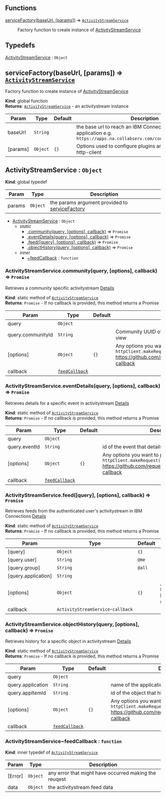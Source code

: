 ## Functions

<dl>
<dt><a href="#serviceFactory">serviceFactory(baseUrl, [params])</a> ⇒ <code><a href="#ActivityStreamService">ActivityStreamService</a></code></dt>
<dd><p>Factory function to create instance of <a href="#ActivityStreamService">ActivityStreamService</a></p>
</dd>
</dl>

## Typedefs

<dl>
<dt><a href="#ActivityStreamService">ActivityStreamService</a> : <code>Object</code></dt>
<dd></dd>
</dl>

<a name="serviceFactory"></a>

## serviceFactory(baseUrl, [params]) ⇒ [<code>ActivityStreamService</code>](#ActivityStreamService)
Factory function to create instance of [ActivityStreamService](#ActivityStreamService)

**Kind**: global function  
**Returns**: [<code>ActivityStreamService</code>](#ActivityStreamService) - an activitystream instance  

| Param | Type | Default | Description |
| --- | --- | --- | --- |
| baseUrl | <code>String</code> |  | the base url to reach an IBM Connections OpenSocial application                                   e.g. `https://apps.na.collabserv.com/connections/opensocial/` |
| [params] | <code>Object</code> | <code>{}</code> | Options used to configure plugins and create the oniyi-http-client |

<a name="ActivityStreamService"></a>

## ActivityStreamService : <code>Object</code>
**Kind**: global typedef  

| Param | Type | Description |
| --- | --- | --- |
| params | <code>Object</code> | the params argument provided to [serviceFactory](#serviceFactory) |


* [ActivityStreamService](#ActivityStreamService) : <code>Object</code>
    * _static_
        * [.community(query, [options], callback)](#ActivityStreamService.community) ⇒ <code>Promise</code>
        * [.eventDetails(query, [options], callback)](#ActivityStreamService.eventDetails) ⇒ <code>Promise</code>
        * [.feed([query], [options], callback)](#ActivityStreamService.feed) ⇒ <code>Promise</code>
        * [.objectHistory(query, [options], callback)](#ActivityStreamService.objectHistory) ⇒ <code>Promise</code>
    * _inner_
        * [~feedCallback](#ActivityStreamService..feedCallback) : <code>function</code>

<a name="ActivityStreamService.community"></a>

### ActivityStreamService.community(query, [options], callback) ⇒ <code>Promise</code>
Retrieves a community specific activitystream
[Details](https://www-10.lotus.com/ldd/lcwiki.nsf/xpAPIViewer.xsp?lookupName=IBM+Connections+5.5+API+Documentation#action=openDocument&res_title=Community_specific_feeds_ic55&content=apicontent)

**Kind**: static method of [<code>ActivityStreamService</code>](#ActivityStreamService)  
**Returns**: <code>Promise</code> - If no callback is provided, this method returns a Promise  

| Param | Type | Default | Description |
| --- | --- | --- | --- |
| query | <code>Object</code> |  |  |
| query.communityId | <code>String</code> |  | Community UUID of the community feed you wish to view |
| [options] | <code>Object</code> | <code>{}</code> | Any options you want to pass to `httpClient.makeRequest()`                                                      https://github.com/request/request#requestoptions-callback |
| callback | [<code>feedCallback</code>](#ActivityStreamService..feedCallback) |  |  |

<a name="ActivityStreamService.eventDetails"></a>

### ActivityStreamService.eventDetails(query, [options], callback) ⇒ <code>Promise</code>
Retrieves details for a specific event in activitystream
[Details](https://www-10.lotus.com/ldd/lcwiki.nsf/xpAPIViewer.xsp?lookupName=IBM+Connections+5.5+API+Documentation#action=openDocument&res_title=General_IBM_Connections_feed_retrieval_ic55&content=apicontent)

**Kind**: static method of [<code>ActivityStreamService</code>](#ActivityStreamService)  
**Returns**: <code>Promise</code> - If no callback is provided, this method returns a Promise  

| Param | Type | Default | Description |
| --- | --- | --- | --- |
| query | <code>Object</code> |  |  |
| query.eventId | <code>String</code> |  | id of the event that details should be loaded for |
| [options] | <code>Object</code> | <code>{}</code> | Any options you want to pass to `httpClient.makeRequest()`                                                      https://github.com/request/request#requestoptions-callback |
| callback | [<code>feedCallback</code>](#ActivityStreamService..feedCallback) |  |  |

<a name="ActivityStreamService.feed"></a>

### ActivityStreamService.feed([query], [options], callback) ⇒ <code>Promise</code>
Retrieves feeds from the authenticated user's activitystream in IBM Connections
[Details](https://www-10.lotus.com/ldd/lcwiki.nsf/xpAPIViewer.xsp?lookupName=IBM+Connections+5.5+API+Documentation#action=openDocument&res_title=General_IBM_Connections_feed_retrieval_ic55&content=apicontent)

**Kind**: static method of [<code>ActivityStreamService</code>](#ActivityStreamService)  
**Returns**: <code>Promise</code> - If no callback is provided, this method returns a Promise  

| Param | Type | Default | Description |
| --- | --- | --- | --- |
| [query] | <code>Object</code> | <code>{}</code> |  |
| [query.user] | <code>String</code> | <code>@me</code> |  |
| [query.group] | <code>String</code> | <code>@all</code> |  |
| [query.application] | <code>String</code> |  |  |
| [options] | <code>Object</code> | <code>{}</code> | Any options you want to pass to `httpClient.makeRequest()`                                                        https://github.com/request/request#requestoptions-callback |
| callback | <code>ActivityStreamService~callback</code> |  |  |

<a name="ActivityStreamService.objectHistory"></a>

### ActivityStreamService.objectHistory(query, [options], callback) ⇒ <code>Promise</code>
Retrieves history for a specific object in activitystream
[Details](https://www-10.lotus.com/ldd/lcwiki.nsf/xpAPIViewer.xsp?lookupName=IBM+Connections+5.5+API+Documentation#action=openDocument&res_title=General_IBM_Connections_feed_retrieval_ic55&content=apicontent)

**Kind**: static method of [<code>ActivityStreamService</code>](#ActivityStreamService)  
**Returns**: <code>Promise</code> - If no callback is provided, this method returns a Promise  

| Param | Type | Default | Description |
| --- | --- | --- | --- |
| query | <code>Object</code> |  |  |
| query.application | <code>String</code> |  | name of the application that `object` originated from |
| query.appItemId | <code>String</code> |  | id of the object that history should be loaded for |
| [options] | <code>Object</code> | <code>{}</code> | Any options you want to pass to `httpClient.makeRequest()`                                                      https://github.com/request/request#requestoptions-callback |
| callback | [<code>feedCallback</code>](#ActivityStreamService..feedCallback) |  |  |

<a name="ActivityStreamService..feedCallback"></a>

### ActivityStreamService~feedCallback : <code>function</code>
**Kind**: inner typedef of [<code>ActivityStreamService</code>](#ActivityStreamService)  

| Param | Type | Description |
| --- | --- | --- |
| [Error] | <code>Object</code> | any error that might have occurred making the reuqest |
| data | <code>Object</code> | the activitystream feed data |

